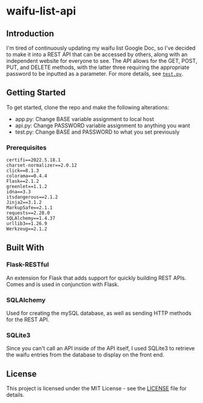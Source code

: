 # waifu-list-api

## Introduction
I'm tired of continuously updating my waifu list Google Doc, so I've decided to make it into a REST API that can be accessed by others, along with an independent website for everyone to see. The API allows for the GET, POST, PUT, and DELETE methods, with the latter three requiring the appropriate password to be inputted as a parameter. For more details, see <a href="https://github.com/Chubbyman2/waifu-list-api/blob/main/test.py">```test.py```</a>.

## Getting Started
To get started, clone the repo and make the following alterations:
* app.py: Change BASE variable assignment to local host
* api.py: Change PASSWORD variable assignment to anything you want
* test.py: Change BASE and PASSWORD to what you set previously

### Prerequisites
```
certifi==2022.5.18.1
charset-normalizer==2.0.12
click==8.1.3
colorama==0.4.4
Flask==2.1.2
greenlet==1.1.2
idna==3.3
itsdangerous==2.1.2
Jinja2==3.1.2
MarkupSafe==2.1.1
requests==2.28.0
SQLAlchemy==1.4.37
urllib3==1.26.9
Werkzeug==2.1.2
```

## Built With
### Flask-RESTful
An extension for Flask that adds support for quickly building REST APIs. Comes and is used in conjunction with Flask. 

### SQLAlchemy 
Used for creating the mySQL database, as well as sending HTTP methods for the REST API. 

### SQLite3
Since you can't call an API inside of the API itself, I used SQLite3 to retrieve the waifu entries from the database to display on the front end.

## License
This project is licensed under the MIT License - see the <a href="https://github.com/Chubbyman2/waifu-list-api/blob/main/LICENSE">LICENSE</a> file for details.
